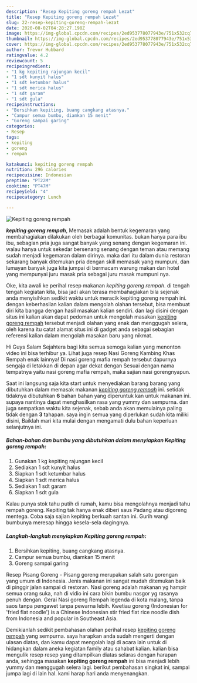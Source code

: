 ```yaml
---
description: "Resep Kepiting goreng rempah Lezat"
title: "Resep Kepiting goreng rempah Lezat"
slug: 22-resep-kepiting-goreng-rempah-lezat
date: 2020-08-02T04:28:27.198Z
image: https://img-global.cpcdn.com/recipes/2ed953778077943e/751x532cq70/kepiting-goreng-rempah-foto-resep-utama.jpg
thumbnail: https://img-global.cpcdn.com/recipes/2ed953778077943e/751x532cq70/kepiting-goreng-rempah-foto-resep-utama.jpg
cover: https://img-global.cpcdn.com/recipes/2ed953778077943e/751x532cq70/kepiting-goreng-rempah-foto-resep-utama.jpg
author: Trevor Hubbard
ratingvalue: 4.2
reviewcount: 5
recipeingredient:
- "1 kg kepiting rajungan kecil"
- "1 sdt kunyit halus"
- "1 sdt ketumbar halus"
- "1 sdt merica halus"
- "1 sdt garam"
- "1 sdt gula"
recipeinstructions:
- "Bersihkan kepiting, buang cangkang atasnya."
- "Campur semua bumbu, diamkan 15 menit"
- "Goreng sampai garing"
categories:
- Resep
tags:
- kepiting
- goreng
- rempah

katakunci: kepiting goreng rempah 
nutrition: 296 calories
recipecuisine: Indonesian
preptime: "PT22M"
cooktime: "PT47M"
recipeyield: "4"
recipecategory: Lunch

---
```



![Kepiting goreng rempah](https://img-global.cpcdn.com/recipes/2ed953778077943e/751x532cq70/kepiting-goreng-rempah-foto-resep-utama.jpg)

<b><i>kepiting goreng rempah</i></b>, Memasak adalah bentuk kegemaran yang membahagiakan dilakukan oleh berbagai komunitas. bukan hanya para ibu ibu, sebagian pria juga sangat banyak yang senang dengan kegemaran ini. walau hanya untuk sekedar bersenang senang dengan teman atau memang sudah menjadi kegemaran dalam dirinya. maka dari itu dalam dunia restoran sekarang banyak ditemukan pria dengan skill memasak yang mumpuni, dan lumayan banyak juga kita jumpai di bermacam warung makan dan hotel yang mempunyai juru masak pria sebagai juru masak mumpuni nya.

Oke, kita awali ke perihal resep makanan <i>kepiting goreng rempah</i>. di tengah tengah kegiatan kita, bisa jadi akan terasa membahagiakan bila sejenak anda menyisihkan sedikit waktu untuk meracik kepiting goreng rempah ini. dengan keberhasilan kalian dalam mengolah olahan tersebut, bisa membuat diri kita bangga dengan hasil masakan kalian sendiri. dan lagi disini dengan situs ini kalian akan dapat pedoman untuk mengolah masakan <u>kepiting goreng rempah</u> tersebut menjadi olahan yang enak dan menggugah selera, oleh karena itu catat alamat situs ini di gadget anda sebagai sebagian referensi kalian dalam mengolah masakan baru yang nikmat.

Hi Guys Salam Sejahtera bagi kita semua semoga kalian yang menonton video ini bisa terhibur ya. Lihat juga resep Nasi Goreng Kambing Khas Rempah enak lainnya! Di nasi goreng mafia rempah tersebut dapurnya sengaja di letakkan di depan agar dekat dengan Sesuai dengan nama tempatnya yaitu nasi goreng mafia rempah, maka sajian nasi gorengnyapun.


Saat ini langsung saja kita start untuk menyediakan barang barang yang dibutuhkan dalam memasak makanan <u><i>kepiting goreng rempah</i></u> ini. setidak tidaknya dibutuhkan <b>6</b> bahan bahan yang diperuntuk kan untuk makanan ini. supaya nantinya dapat menghasilkan rasa yang yummy dan sempurna. dan juga sempatkan waktu kita sejenak, sebab anda akan memulainya paling tidak dengan <b>3</b> tahapan. saya ingin semua yang diperlukan sudah kita miliki disini, Baiklah mari kita mulai dengan mengamati dulu bahan keperluan selanjutnya ini.

<!--inarticleads1-->

##### Bahan-bahan dan bumbu yang dibutuhkan dalam menyiapkan Kepiting goreng rempah:

1. Gunakan 1 kg kepiting rajungan kecil
1. Sediakan 1 sdt kunyit halus
1. Siapkan 1 sdt ketumbar halus
1. Siapkan 1 sdt merica halus
1. Sediakan 1 sdt garam
1. Siapkan 1 sdt gula


Kalau punya stok tahu putih di rumah, kamu bisa mengolahnya menjadi tahu rempah goreng. Kepiting tak hanya enak diberi saus Padang atau digoreng mentega. Coba saja sajian kepiting berkuah santan ini. Gurih wangi bumbunya meresap hingga kesela-sela dagingnya. 

<!--inarticleads2-->

##### Langkah-langkah menyiapkan Kepiting goreng rempah:

1. Bersihkan kepiting, buang cangkang atasnya.
1. Campur semua bumbu, diamkan 15 menit
1. Goreng sampai garing


Resep Pisang Goreng - Pisang goreng merupakan salah satu gorengan yang umum di Indonesia. Jenis makanan ini sangat mudah ditemukan baik di pinggir jalan sampai di restoran. Nasi goreng adalah makanan yg hampir semua orang suka, nah di vidio ini cara bikin bumbu nasgor yg rasanya penuh dengan. Gerai Nasi goreng Rempah legenda di kota malang, tanpa saos tanpa pengawet tanpa pewarna lebih. Kwetiau goreng (Indonesian for &#39;fried flat noodle&#39;) is a Chinese Indonesian stir fried flat rice noodle dish from Indonesia and popular in Southeast Asia. 

Demikianlah sedikit pembahasan olahan perihal resep <u>kepiting goreng rempah</u> yang sempurna. saya harapkan anda sudah mengerti dengan ulasan diatas, dan kamu dapat mengolah lagi di acara lain untuk di hidangkan dalam aneka kegiatan family atau sahabat kalian. kalian bisa mengulik resep resep yang ditampilkan diatas selaras dengan harapan anda, sehingga masakan <b>kepiting goreng rempah</b> ini bisa menjadi lebih yummy dan menggugah selera lagi. berikut pembahasan singkat ini, sampai jumpa lagi di lain hal. kami harap hari anda menyenangkan.
